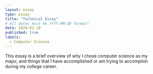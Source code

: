```yaml
---
layout: essay
type: essay
title: "Technical Essay"
# All dates must be YYYY-MM-DD format!
date: 2024-01-10
published: true
labels:
  - Computer Science
---
```


This essay is a brief overview of why I chose computer science as my major, and things that I have accomplished or am trying to accomplish during my college career.
